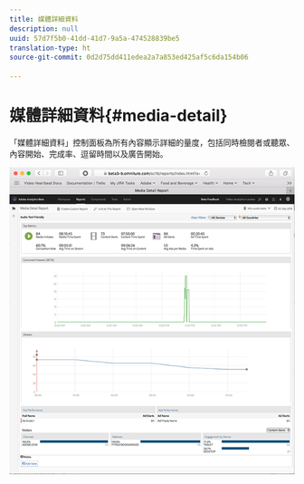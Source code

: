 ```yaml
---
title: 媒體詳細資料
description: null
uuid: 57d7f5b0-41dd-41d7-9a5a-474528839be5
translation-type: ht
source-git-commit: 0d2d75dd411edea2a7a853ed425af5c6da154b06

---
```



# 媒體詳細資料{#media-detail}

「媒體詳細資料」控制面板為所有內容顯示詳細的量度，包括同時檢閱者或聽眾、內容開始、完成率、逗留時間以及廣告開始。

![](assets/media_detail.png)

